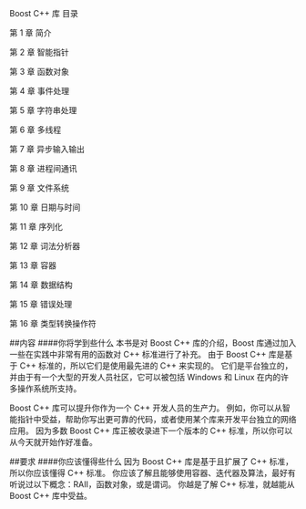 Boost C++ 库
目录

第 1 章 简介

第 2 章 智能指针

第 3 章 函数对象

第 4 章 事件处理

第 5 章 字符串处理

第 6 章 多线程

第 7 章 异步输入输出

第 8 章 进程间通讯

第 9 章 文件系统

第 10 章 日期与时间

第 11 章 序列化

第 12 章 词法分析器

第 13 章 容器

第 14 章 数据结构

第 15 章 错误处理

第 16 章 类型转换操作符


##内容
####你将学到些什么
本书是对 Boost C++ 库的介绍，Boost 库通过加入一些在实践中非常有用的函数对 C++ 标准进行了补充。 由于 Boost C++ 库是基于 C++ 标准的，所以它们是使用最先进的 C++ 来实现的。 它们是平台独立的，并由于有一个大型的开发人员社区，它可以被包括 Windows 和 Linux 在内的许多操作系统所支持。

Boost C++ 库可以提升你作为一个 C++ 开发人员的生产力。 例如，你可以从智能指针中受益，帮助你写出更可靠的代码，或者使用某个库来开发平台独立的网络应用。 因为多数 Boost C++ 库正被收录进下一个版本的 C++ 标准，所以你可以从今天就开始作好准备。

##要求
####你应该懂得些什么
因为 Boost C++ 库是基于且扩展了 C++ 标准，所以你应该懂得 C++ 标准。 你应该了解且能够使用容器、迭代器及算法，最好有听说过以下概念：RAII，函数对象，或是谓词。 你越是了解 C++ 标准，就越能从 Boost C++ 库中受益。